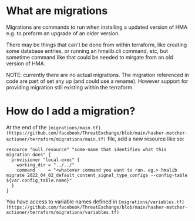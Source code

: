 # What are migrations

Migrations are commands to run when installing a updated version of HMA e.g. to preform an upgrade of an older version.

There may be things that can't be done from within terraform, like creating some database entries, or running an hmalib.cli command, etc, but sometime command like that could be needed to mirgate from an old version of HMA.

NOTE: currently there are no actual migrations. The migration referenced in code are part of set any up (and could use a rename). 
However support for providing migration still existing within the terraform.

# How do I add a migration?

At the end of the `[migrations/main.tf](https://github.com/facebook/ThreatExchange/blob/main/hasher-matcher-actioner/terraform/migrations/main.tf)` file, add a new resource like so:

```hcl
resource "null_resource" "some-name that identifies what this migration does" {
  provisioner "local-exec" {
    working_dir = "../../"
    command     = "<whatever command you want to run. eg.> hmalib migrate 2022_04_02_default_content_signal_type_configs --config-table ${var.config_table.name}"
  }
}
```

You have access to variable names defined in `[migrations/variables.tf](https://github.com/facebook/ThreatExchange/blob/main/hasher-matcher-actioner/terraform/migrations/variables.tf)`
